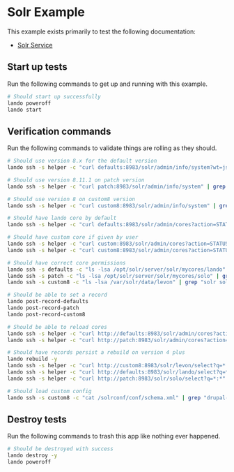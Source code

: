 Solr Example
============

This example exists primarily to test the following documentation:

* [Solr Service](https://docs.devwithlando.io/tutorials/solr.html)

Start up tests
--------------

Run the following commands to get up and running
with this example.

```bash
# Should start up successfully
lando poweroff
lando start
```

Verification commands
---------------------

Run the following commands to validate things are rolling as they should.

```bash
# Should use version 8.x for the default version
lando ssh -s helper -c "curl defaults:8983/solr/admin/info/system?wt=json" | grep "solr-spec-version" | grep "8."

# Should use version 8.11.1 on patch version
lando ssh -s helper -c "curl patch:8983/solr/admin/info/system" | grep "solr-spec-version" | grep "8.6.3"

# Should use version 8 on custom8 version
lando ssh -s helper -c "curl custom8:8983/solr/admin/info/system" | grep "solr-spec-version" | grep "8."

# Should have lando core by default
lando ssh -s helper -c "curl defaults:8983/solr/admin/cores?action=STATUS" | grep lando

# Should have custom core if given by user
lando ssh -s helper -c "curl custom:8983/solr/admin/cores?action=STATUS" | grep freedom
lando ssh -s helper -c "curl custom8:8983/solr/admin/cores?action=STATUS" | grep levon

# Should have correct core permissions
lando ssh -s defaults -c "ls -lsa /opt/solr/server/solr/mycores/lando" | grep "solr solr" | wc -l | grep 5
lando ssh -s patch -c "ls -lsa /opt/solr/server/solr/mycores/solo" | grep "solr solr" | wc -l | grep 5
lando ssh -s custom8 -c "ls -lsa /var/solr/data/levon" | grep "solr solr" | wc -l | grep 5

# Should be able to set a record
lando post-record-defaults
lando post-record-patch
lando post-record-custom8

# Should be able to reload cores
lando ssh -s helper -c "curl http://defaults:8983/solr/admin/cores?action=RELOAD&core=lando"
lando ssh -s helper -c "curl http://patch:8983/solr/admin/cores?action=RELOAD&core=solo"

# Should have records persist a rebuild on version 4 plus
lando rebuild -y
lando ssh -s helper -c "curl http://custom8:8983/solr/levon/select?q=*:*" | grep "12"
lando ssh -s helper -c "curl http://defaults:8983/solr/lando/select?q=*:*" | grep "Tom Brady"
lando ssh -s helper -c "curl http://patch:8983/solr/solo/select?q=*:*" | grep "Tom Brady"

# Should load custom config
lando ssh -s custom8 -c "cat /solrconf/conf/schema.xml" | grep "drupal-6.5-solr-7.x"
```

Destroy tests
-------------

Run the following commands to trash this app like nothing ever happened.

```bash
# Should be destroyed with success
lando destroy -y
lando poweroff
```

